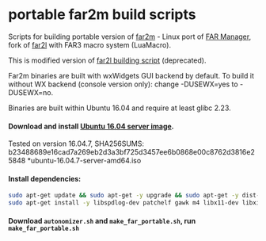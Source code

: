 # portable far2m build scripts

Scripts for building portable version of [far2m](https://github.com/shmuz/far2m) - Linux port of [FAR Manager](http://farmanager.com/), fork of [far2l](https://github.com/elfmz/far2l) with FAR3 macro system (LuaMacro).

This is modified version of [far2l building script](https://github.com/unxed/far2l-deb) (deprecated).

Far2m binaries are built with wxWidgets GUI backend by default. To build it without WX backend (console version only): change -DUSEWX=yes to -DUSEWX=no.

Binaries are built within Ubuntu 16.04 and require at least glibc 2.23.

#### Download and install [Ubuntu 16.04 server image](https://releases.ubuntu.com/xenial/).

Tested on version 16.04.7, SHA256SUMS: b23488689e16cad7a269eb2d3a3bf725d3457ee6b0868e00c8762d3816e25848 *ubuntu-16.04.7-server-amd64.iso

#### Install dependencies:

``` sh
sudo apt-get update && sudo apt-get -y upgrade && sudo apt-get -y dist-upgrade
sudo apt-get install -y libspdlog-dev patchelf gawk m4 libx11-dev libxi-dev libxerces-c-dev libuchardet-dev libssh-dev libssl-dev libnfs-dev libneon27-dev libarchive-dev libpcre3-dev git cmake g++ libsmbclient-dev libwxgtk3.0-dev libluajit-5.1-dev luajit uuid-dev
```

#### Download `autonomizer.sh` and `make_far_portable.sh`, run `make_far_portable.sh`

